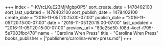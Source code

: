 +++
index = "-KVrcLKuE23MjMgbpOP5"
sort_create_date = 1478402100
sort_last_updated = 1478402100
sort_publish_date = 1478402100
create_date = "2016-11-05T20:15:00-07:00"
publish_date = "2016-11-05T20:15:00-07:00"
date = "2016-11-05T20:15:00-07:00"
last_updated = "2016-11-05T20:15:00-07:00"
preview_url = "83e25d50-f08d-4cef-f795-5e7083fbc478"
name = "Carolina Wren Press"
title = "Carolina Wren Press"
books_publisher = ["publishers/carolina-wren-press.md"]
+++

